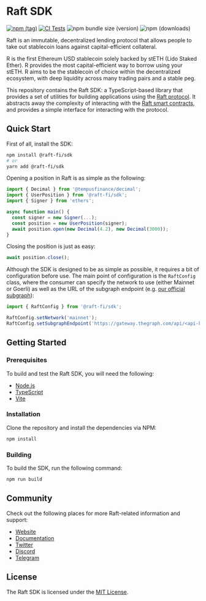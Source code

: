 # Raft SDK

[![npm (tag)](https://img.shields.io/npm/v/@raft-fi/sdk)](https://www.npmjs.com/package/@raft-fi/sdk)
[![CI Tests](https://github.com/raft-fi/raft-sdk/actions/workflows/ci.yml/badge.svg?branch=main)](https://github.com/raft-fi/raft-sdk/actions/workflows/ci.yml)
![npm bundle size (version)](https://img.shields.io/bundlephobia/minzip/@raft-fi/sdk)
![npm (downloads)](https://img.shields.io/npm/dm/@raft-fi/sdk)

Raft is an immutable, decentralized lending protocol that allows people to take out stablecoin loans against capital-efficient collateral.

R is the first Ethereum USD stablecoin solely backed by stETH (Lido Staked Ether). R provides the most capital-efficient way to borrow using your stETH. R aims to be the stablecoin of choice within the decentralized ecosystem, with deep liquidity across many trading pairs and a stable peg.

This repository contains the Raft SDK: a TypeScript-based library that provides a set of utilities for building applications using the [Raft protocol](https://raft.fi). It abstracts away the complexity of interacting with the [Raft smart contracts](https://github.com/raft-fi/contracts), and provides a simple interface for interacting with the protocol.

## Quick Start

First of all, install the SDK:

```bash
npm install @raft-fi/sdk
# or
yarn add @raft-fi/sdk
```

Opening a position in Raft is as simple as the following:

```ts
import { Decimal } from '@tempusfinance/decimal';
import { UserPosition } from '@raft-fi/sdk';
import { Signer } from 'ethers';

async function main() {
  const signer = new Signer(...);
  const position = new UserPosition(signer);
  await position.open(new Decimal(4.2), new Decimal(3000));
}
```

Closing the position is just as easy:

```ts
await position.close();
```

Although the SDK is designed to be as simple as possible, it requires a bit of configuration before use. The main point
of configuration is the `RaftConfig` class, where the consumer can specify the network to use (either Mainnet or Goerli)
as well as the URL of the subgraph endpoint (e.g. [our official subgraph](https://thegraph.com/explorer/subgraphs/93YgGPdoraNcpG6531Jo3KqTcrmQ4BR4Ny9MfkH49NLX)):

```ts
import { RaftConfig } from '@raft-fi/sdk';

RaftConfig.setNetwork('mainnet');
RaftConfig.setSubgraphEndpoint('https://gateway.thegraph.com/api/<api-key>/subgraphs/id/93YgGPdoraNcpG6531Jo3KqTcrmQ4BR4Ny9MfkH49NLX');
```

## Getting Started

### Prerequisites

To build and test the Raft SDK, you will need the following:

- [Node.js](https://nodejs.org/en/)
- [TypeScript](https://www.typescriptlang.org/)
- [Vite](https://vitejs.dev/)

### Installation

Clone the repository and install the dependencies via NPM:

```bash
npm install
```

### Building

To build the SDK, run the following command:

```bash
npm run build
```

## Community

Check out the following places for more Raft-related information and support:

- [Website](https://raft.fi)
- [Documentation](https://docs.raft.fi)
- [Twitter](https://twitter.com/raft_fi)
- [Discord](https://discord.com/invite/raft-fi)
- [Telegram](https://t.me/raft_fi)

## License

The Raft SDK is licensed under the [MIT License](LICENSE).
